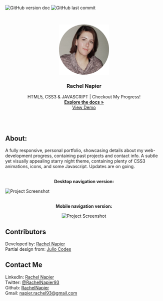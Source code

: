 <!-- PROJECT SHIELDS -->

![GitHub version doc](https://img.shields.io/badge/Version-1.0.0-red)
![GitHub last commit](https://img.shields.io/github/last-commit/RachelNapier/personal-portfolio?style=flat-square)

<!-- PROJECT LOGO -->

<br />
<p align="center">
  <a href="https://rachelnapier.github.io/personal-portfolio/">
    <img src="images/profile-pic.png" alt="Logo" width="160" height="160">
  </a>

  <h3 align="center"><strong>Rachel Napier</strong></h3>

  <p align="center">
        HTML5, CSS3 & JAVASCRIPT | Checkout My Progress!
    <br />
    <a href="https://github.com/RachelNapier/personal-portfolio/"><strong>Explore the docs »</strong></a>
    <br />
    <a href="https://rachelnapier.github.io/personal-portfolio/">View Demo</a>
  </p>
</p>
<br>
<br>

<!-- ABOUT -->

## <strong>About:</strong>

A fully responsive, personal portfolio, showcasing details about my web-development progress, containing past projects and contact info. A subtle yet visually appealing starry night theme, containing plenty of CSS3 animations, icons, and some Javascript. Updates are on going.
<br>
<br>

<p align="center"><strong>Desktop navigation version:</strong></p>

![Project Screenshot](images/demo-lg.gif)
<br>
<br>

<p align="center"><strong>Mobile navigation version:</strong></
<br>

<div align="center">

![Project Screenshot](images/demo-sm.gif)

</div>

<!-- CONTRIBUTORS -->

## <strong>Contributors</strong>

Developed by: [Rachel Napier](https://github.com/RachelNapier)<br>
Partial design from: [Julio Codes](https://www.youtube.com/channel/UCeHWTyAKBv_WnW8gsEKGECw)<br>

<!-- CONTACT -->

## <strong>Contact Me</strong>

LinkedIn: [Rachel Napier](https://www.linkedin.com/in/rachelnapierx/)<br>
Twitter: [@RachelNapier93](https://twitter.com/RachelNapier93)<br>
Github: [RachelNapier](https://github.com/RachelNapier)<br>
Gmail: napier.rachel93@gmail.com
